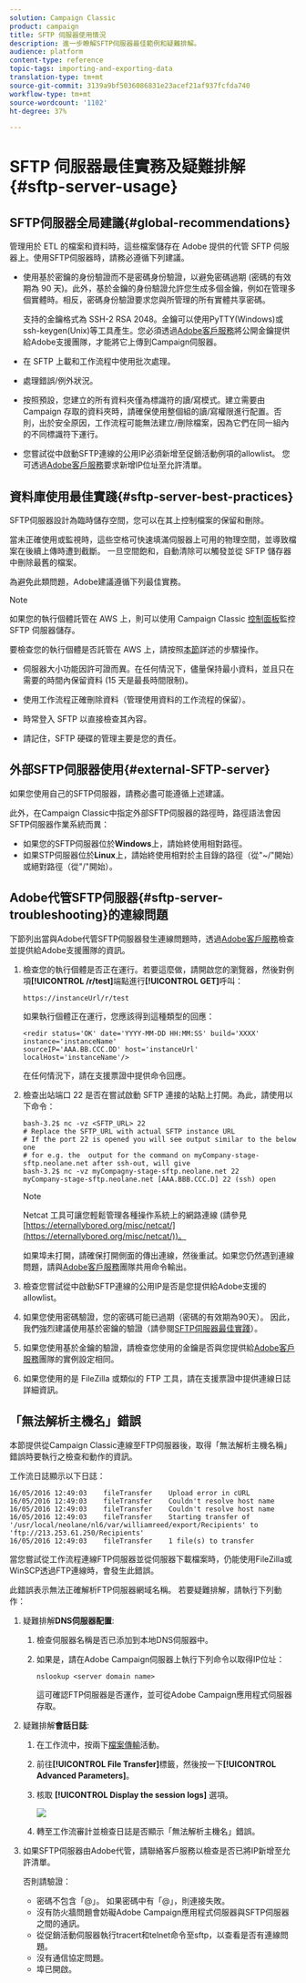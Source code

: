 ```yaml
---
solution: Campaign Classic
product: campaign
title: SFTP 伺服器使用情況
description: 進一步瞭解SFTP伺服器最佳範例和疑難排解。
audience: platform
content-type: reference
topic-tags: importing-and-exporting-data
translation-type: tm+mt
source-git-commit: 3139a9bf5036086831e23acef21af937fcfda740
workflow-type: tm+mt
source-wordcount: '1102'
ht-degree: 37%

---
```



# SFTP 伺服器最佳實務及疑難排解 {#sftp-server-usage}

## SFTP伺服器全局建議{#global-recommendations}

管理用於 ETL 的檔案和資料時，這些檔案儲存在 Adobe 提供的代管 SFTP 伺服器上。使用SFTP伺服器時，請務必遵循下列建議。

* 使用基於密鑰的身份驗證而不是密碼身份驗證，以避免密碼過期 (密碼的有效期為 90 天)。此外，基於金鑰的身份驗證允許您生成多個金鑰，例如在管理多個實體時。相反，密碼身份驗證要求您與所管理的所有實體共享密碼。

   支持的金鑰格式為 SSH-2 RSA 2048。金鑰可以使用PyTTY(Windows)或ssh-keygen(Unix)等工具產生。您必須透過[Adobe客戶服務](https://helpx.adobe.com/enterprise/admin-guide.html/enterprise/using/support-for-experience-cloud.ug.html)將公開金鑰提供給Adobe支援團隊，才能將它上傳到Campaign伺服器。

* 在 SFTP 上載和工作流程中使用批次處理。

* 處理錯誤/例外狀況。

* 按照預設，您建立的所有資料夾僅為標識符的讀/寫模式。建立需要由 Campaign 存取的資料夾時，請確保使用整個組的讀/寫權限進行配置。否則，出於安全原因，工作流程可能無法建立/刪除檔案，因為它們在同一組內的不同標識符下運行。

* 您嘗試從中啟動SFTP連線的公用IP必須新增至促銷活動例項的allowlist。 您可透過[Adobe客戶服務](https://helpx.adobe.com/enterprise/admin-guide.html/enterprise/using/support-for-experience-cloud.ug.html)要求新增IP位址至允許清單。

## 資料庫使用最佳實踐{#sftp-server-best-practices}

SFTP伺服器設計為臨時儲存空間，您可以在其上控制檔案的保留和刪除。

當未正確使用或監視時，這些空格可快速填滿伺服器上可用的物理空間，並導致檔案在後續上傳時遭到截斷。 一旦空間飽和，自動清除可以觸發並從 SFTP 儲存器中刪除最舊的檔案。

為避免此類問題，Adobe建議遵循下列最佳實務。

>[!NOTE]
>
>如果您的執行個體託管在 AWS 上，則可以使用 Campaign Classic [控制面板](https://docs.adobe.com/content/help/en/control-panel/using/sftp-management/sftp-storage-management.html)監控 SFTP 伺服器儲存。
>
>要檢查您的執行個體是否託管在 AWS 上，請按照[本節](https://docs.adobe.com/content/help/zh-Hant/control-panel/using/faq.html#ims-org-id)詳述的步驟操作。

* 伺服器大小功能因許可證而異。在任何情況下，儘量保持最小資料，並且只在需要的時間內保留資料 (15 天是最長時間限制)。

* 使用工作流程正確刪除資料（管理使用資料的工作流程的保留）。

* 時常登入 SFTP 以直接檢查其內容。

* 請記住，SFTP 硬碟的管理主要是您的責任。

## 外部SFTP伺服器使用{#external-SFTP-server}

如果您使用自己的SFTP伺服器，請務必盡可能遵循上述建議。

此外，在Campaign Classic中指定外部SFTP伺服器的路徑時，路徑語法會因SFTP伺服器作業系統而異：

* 如果您的SFTP伺服器位於&#x200B;**Windows**&#x200B;上，請始終使用相對路徑。
* 如果STP伺服器位於&#x200B;**Linux**&#x200B;上，請始終使用相對於主目錄的路徑（從&quot;~/&quot;開始）或絕對路徑（從&quot;/&quot;開始）。

## Adobe代管SFTP伺服器{#sftp-server-troubleshooting}的連線問題

下節列出當與Adobe代管SFTP伺服器發生連線問題時，透過[Adobe客戶服務](https://helpx.adobe.com/enterprise/admin-guide.html/enterprise/using/support-for-experience-cloud.ug.html)檢查並提供給Adobe支援團隊的資訊。

1. 檢查您的執行個體是否正在運行。若要這麼做，請開啟您的瀏覽器，然後對例項&#x200B;**[!UICONTROL /r/test]**&#x200B;端點進行&#x200B;**[!UICONTROL GET]**&#x200B;呼叫：

   ```
   https://instanceUrl/r/test
   ```

   如果執行個體正在運行，您應該得到這種類型的回應：

   ```
   <redir status='OK' date='YYYY-MM-DD HH:MM:SS' build='XXXX' instance='instanceName'
   sourceIP='AAA.BB.CCC.DD' host='instanceUrl' localHost='instanceName'/>
   ```

   在任何情況下，請在支援票證中提供命令回應。

1. 檢查出站端口 22 是否在嘗試啟動 SFTP 連接的站點上打開。為此，請使用以下命令：

   ```
   bash-3.2$ nc -vz <SFTP_URL> 22
   # Replace the SFTP_URL with actual SFTP instance URL
   # If the port 22 is opened you will see output similar to the below one
   # for e.g. the  output for the command on myCompany-stage-sftp.neolane.net after ssh-out, will give
   bash-3.2$ nc -vz myCompagny-stage-sftp.neolane.net 22
   myCompany-stage-sftp.neolane.net [AAA.BBB.CCC.D] 22 (ssh) open
   ```

   >[!NOTE]
   >
   >Netcat 工具可讓您輕鬆管理各種操作系統上的網路連線 (請參見 [https://eternallybored.org/misc/netcat/](https://eternallybored.org/misc/netcat/))。

   如果埠未打開，請確保打開側面的傳出連線，然後重試。如果您仍然遇到連線問題，請與[Adobe客戶服務](https://helpx.adobe.com/enterprise/admin-guide.html/enterprise/using/support-for-experience-cloud.ug.html)團隊共用命令輸出。

1. 檢查您嘗試從中啟動SFTP連線的公用IP是否是您提供給Adobe支援的allowlist。
1. 如果您使用密碼驗證，您的密碼可能已過期（密碼的有效期為90天）。 因此，我們強烈建議使用基於密鑰的驗證（請參閱[SFTP伺服器最佳實踐](#sftp-server-best-practices)）。
1. 如果您使用基於金鑰的驗證，請檢查您使用的金鑰是否與您提供給[Adobe客戶服務](https://helpx.adobe.com/enterprise/admin-guide.html/enterprise/using/support-for-experience-cloud.ug.html)團隊的實例設定相同。
1. 如果您使用的是 FileZilla 或類似的 FTP 工具，請在支援票證中提供連線日誌詳細資訊。

## 「無法解析主機名」錯誤

本節提供從Campaign Classic連線至FTP伺服器後，取得「無法解析主機名稱」錯誤時要執行之檢查和動作的資訊。

工作流日誌顯示以下日誌：

```
16/05/2016 12:49:03    fileTransfer    Upload error in cURL
16/05/2016 12:49:03    fileTransfer    Couldn't resolve host name
16/05/2016 12:49:03    fileTransfer    Couldn't resolve host name
16/05/2016 12:49:03    fileTransfer    Starting transfer of '/usr/local/neolane/nl6/var/williamreed/export/Recipients' to 'ftp://213.253.61.250/Recipients'
16/05/2016 12:49:03    fileTransfer    1 file(s) to transfer
```

當您嘗試從工作流程連線FTP伺服器並從伺服器下載檔案時，仍能使用FileZilla或WinSCP透過FTP連線時，會發生此錯誤。

此錯誤表示無法正確解析FTP伺服器網域名稱。 若要疑難排解，請執行下列動作：

1. 疑難排解&#x200B;**DNS伺服器配置**:

   1. 檢查伺服器名稱是否已添加到本地DNS伺服器中。
   1. 如果是，請在Adobe Campaign伺服器上執行下列命令以取得IP位址：

      `nslookup <server domain name>`

      這可確認FTP伺服器是否運作，並可從Adobe Campaign應用程式伺服器存取。

1. 疑難排解&#x200B;**會話日誌**:

   1. 在工作流中，按兩下[檔案傳輸](../../workflow/using/file-transfer.md)活動。
   1. 前往&#x200B;**[!UICONTROL File Transfer]**&#x200B;標籤，然後按一下&#x200B;**[!UICONTROL Advanced Parameters]**。
   1. 核取 **[!UICONTROL Display the session logs]** 選項。

      ![](assets/sftp-error-display-logs.png)

   1. 轉至工作流審計並檢查日誌是否顯示「無法解析主機名」錯誤。

1. 如果SFTP伺服器由Adobe代管，請聯絡客戶服務以檢查是否已將IP新增至允許清單。

   否則請驗證：

   * 密碼不包含「@」。 如果密碼中有「@」，則連接失敗。
   * 沒有防火牆問題會妨礙Adobe Campaign應用程式伺服器與SFTP伺服器之間的通訊。
   * 從促銷活動伺服器執行tracert和telnet命令至sftp，以查看是否有連線問題。
   * 沒有通信協定問題。
   * 埠已開啟。
